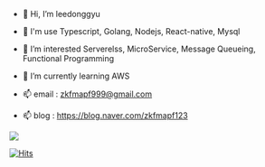 - 👋 Hi, I’m leedonggyu
- 👋 I'm use Typescript, Golang, Nodejs, React-native, Mysql
- 👀 I’m interested Serverelss, MicroService, Message Queueing, Functional Programming
- 🌱 I’m currently learning AWS
 
- 📫 email : zkfmapf999@gmail.com
- 📫 blog : https://blog.naver.com/zkfmapf123  

<img src="https://img.shields.io/npm/types/typescript"/>

<!---
zkfmapf123/zkfmapf123 is a ✨ special ✨ repository because its `README.md` (this file) appears on your GitHub profile.
You can click the Preview link to take a look at your changes.
--->

[![Hits](https://hits.seeyoufarm.com/api/count/incr/badge.svg?url=https%3A%2F%2Fgithub.com%2Fzkfmapf123&count_bg=%2379C83D&title_bg=%23555555&icon=&icon_color=%23E7E7E7&title=hits&edge_flat=false)](https://hits.seeyoufarm.com)
